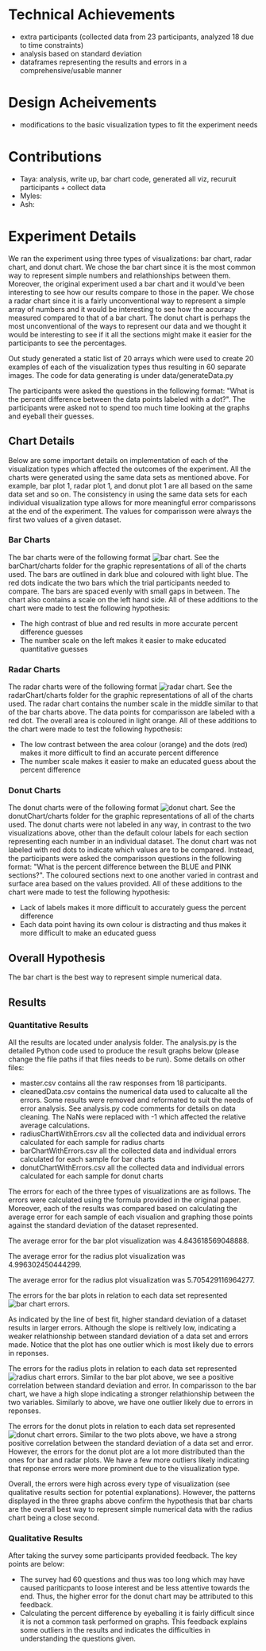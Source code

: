 
# Technical Achievements
 - extra participants (collected data from 23 participants, analyzed 18 due to time constraints)
 - analysis based on standard deviation
 - dataframes representing the results and errors in a comprehensive/usable manner

# Design Acheivements
- modifications to the basic visualization types to fit the experiment needs

# Contributions
- Taya: analysis, write up, bar chart code, generated all viz, recuruit participants + collect data
- Myles:
- Ash:

# Experiment Details
We ran the experiment using three types of visualizations: bar chart, radar chart, and donut chart. We chose the bar chart since it is the most common way to represent simple numbers and relathionships between them. Moreover, the original experiment used a bar chart and it would've been interesting to see how our results compare to those in the paper. We chose a radar chart since it is a fairly unconventional way to represent a simple array of numbers and it would be interesting to see how the accuracy measured compared to that of a bar chart. The donut chart is perhaps the most unconventional of the ways to represent our data and we thought it would be interesting to see if it all the sections might make it easier for the participants to see the percentages. 

Out study generated a static list of 20 arrays which were used to create 20 examples of each of the visualization types thus resulting in 60 separate images. The code for data generating is under data/generateData.py

The participants were asked the questions in the following format: "What is the percent difference between the data points labeled with a dot?". The participants were asked not to spend too much time looking at the graphs and eyeball their guesses. 

## Chart Details
Below are some important details on implementation of each of the visualization types which affected the outcomes of the experiment. All the charts were generated using the same data sets as mentioned above. For example, bar plot 1, radar plot 1, and donut plot 1 are all based on the same data set and so on. The consistency in using the same data sets for each individual visualization type allows for more meaningful error comparissons at the end of the experiment. The values for comparisson were always the first two values of a given dataset.

### Bar Charts
The bar charts were of the following format ![bar chart](barChart/charts/b1.png). See the barChart/charts folder for the graphic representations of all of the charts used. 
The bars are outlined in dark blue and coloured with light blue. The red dots indicate the two bars which the trial participants needed to compare. The bars are spaced evenly with small gaps in between. The chart also contains a scale on the left hand side. All of these additions to the chart were made to test the following hypothesis:
- The high contrast of blue and red results in more accurate percent difference guesses
- The number scale on the left makes it easier to make educated quantitative guesses

### Radar Charts
The radar charts were of the following format ![radar chart](radarChart/charts/r1.png). See the radarChart/charts folder for the graphic representations of all of the charts used. 
The radar chart contains the number scale in the  middle similar to that of the bar charts above. The data points for comparisson are labeled with a red dot. The overall area is coloured in light orange. All of these additions to the chart were made to test the following hypothesis:
- The low contrast between the area colour (orange) and the dots (red) makes it more difficult to find an accurate percent difference
- The number scale makes it easier to make an educated guess about the percent difference
  
### Donut Charts
The donut charts were of the following format ![donut chart](donutChart/charts/n1.png). See the donutChart/charts folder for the graphic representations of all of the charts used. 
The donut charts were not labeled in any way, in contrast to the two visualizations above, other than the default colour labels for each section representing each number in an individual dataset. The donut chart was not labeled with red dots to indicate which values are to be compared. Instead, the participants were asked the comparisson questions in the following format: "What is the percent difference between the BLUE and PINK sections?". The coloured sections next to one another varied in contrast and surface area based on the values provided. All of these additions to the chart were made to test the following hypothesis:
- Lack of labels makes it more difficult to accurately guess the percent difference
- Each data point having its own colour is distracting and thus makes it more difficult to make an educated guess
  
## Overall Hypothesis
The bar chart is the best way to represent simple numerical data. 

## Results
### Quantitative Results
All the results are located under analysis folder. The analysis.py is the detailed Python code used to produce the result graphs below (please change the file paths if that files needs to be run). Some details on other files: 
- master.csv contains all the raw responses from 18 participants.
- cleanedData.csv contains the numerical data used to calucalte all the errors. Some results were removed and reformated to suit the needs of error analysis. See analysis.py code comments for details on data cleaning. The NaNs were replaced with -1 which affected the relative average calculations. 
- radiusChartWithErrors.csv all the collected data and individual errors calculated for each sample for radius charts
- barChartWithErrors.csv all the collected data and individual errors calculated for each sample for bar charts
- donutChartWithErrors.csv all the collected data and individual errors calculated for each sample for donut charts

The errors for each of the three types of visualizations are as follows. The errors were calculated using the formula provided in the original paper. Moreover, each of the results was compared based on calculating the average error for each sample of each visualion and graphing those points against the standard deviation of the dataset represented. 

The average error for the bar plot visualization was 4.843618569048888.

The average error for the radius plot visualization was 4.996302450444299.

The average error for the radius plot visualization was 5.705429116964277.

The errors for the bar plots in relation to each data set represented ![bar chart errors](analysis/imgs/barPlotErrors.png).

As indicated by the line of best fit, higher standard deviation of a dataset results in larger errors. Although the slope is reltively low, indicating a weaker relathionship between standard deviation of a data set and errors made. Notice that the plot has one outlier which is most likely due to errors in reponses. 

The errors for the radius plots in relation to each data set represented ![radius chart errors](analysis/imgs/radiusPlotErrors.png).
Similar to the bar plot above, we see a positive correlation between standard deviation and error. In comparisson to the bar chart, we have a high slope indicating a stronger relathionship between the two variables. Similarly to above, we have one outlier likely due to errors in reponses.

The errors for the donut plots in relation to each data set represented ![donut chart errors](analysis/imgs/donutErrors.png).
Similar to the two plots above, we have a strong positive correlation between the standard deviation of a data set and error. However, the errors for the donut plot are a lot more distributed than the ones for bar and radar plots. We have a few more outliers likely indicating that reponse errors were more prominent due to the visualization type. 

Overall, the errors were high across every type of visualization (see qualitative results section for potential explanations). However, the patterns displayed in the three graphs above confirm the hypothesis that bar charts are the overall best way to represent simple numerical data with the radius chart being a close second.
### Qualitative Results
After taking the survey some participants provided feedback. The key points are below: 
- The survey had 60 questions and thus was too long which may have caused pariticpants to loose interest and be less attentive towards the end. Thus, the higher error for the donut chart may be attributed to this feedback.
- Calculating the percent difference by eyeballing it is fairly difficult since it is not a common task performed on graphs. This feedback explains some outliers in the results and indicates the difficulties in understanding the questions given.
